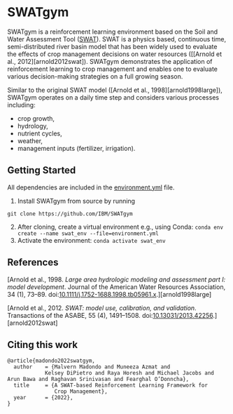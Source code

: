 # SWATgym

SWATgym is a reinforcement learning environment based on the Soil and Water Assessment Tool ([SWAT](https://swat.tamu.edu/)). SWAT is a physics based, continuous time, semi-distributed river basin model that has been widely used to evaluate the effects of crop management decisions on water resources ([[Arnold et al., 2012][arnold2012swat]). SWATgym demonstrates the application of reinforcement learning to crop management and enables one to evaluate various decision-making strategies on a full growing season.

Similar to the original SWAT model ([Arnold et al., 1998][arnold1998large]), SWATgym operates on a daily time step and considers various processes including:
- crop growth,
- hydrology, 
- nutrient cycles,
- weather,
- management inputs (fertilizer, irrigation).

## Getting Started
All dependencies are included in the [environment.yml](https://github.com/IBM/SWATgym/environment.yml) file.

1. Install SWATgym from source by running
```
git clone https://github.com/IBM/SWATgym
```
2. After cloning, create a virtual environment e.g., using Conda: `conda env create --name swat_env --file=environment.yml`
3. Activate the environment: `conda activate swat_env`

## References

[Arnold et al., 1998. *Large area hydrologic modeling and
assessment part I: model development*. Journal of the
American Water Resources Association, 34 (1), 73–89.
doi:[10.1111/j.1752-1688.1998.tb05961.x](https://doi.org/10.1111/j.1752-1688.1998.tb05961.x).][arnold1998large]

[Arnold et al., 2012. *SWAT: model use, calibration, and validation*. Transactions of the ASABE, 55 (4), 1491–1508.
doi:[10.13031/2013.42256](https://swat.tamu.edu/media/99051/azdezasp.pdf).][arnold2012swat]

## Citing this work

```
@article{madondo2022swatgym,
  author    = {Malvern Madondo and Muneeza Azmat and 
            Kelsey DiPietro and Raya Horesh and Michael Jacobs and Arun Bawa and Raghavan Srinivasan and Fearghal O’Donncha},
  title     = {A SWAT-based Reinforcement Learning Framework for
               Crop Management},
  year      = {2022},
}
```
